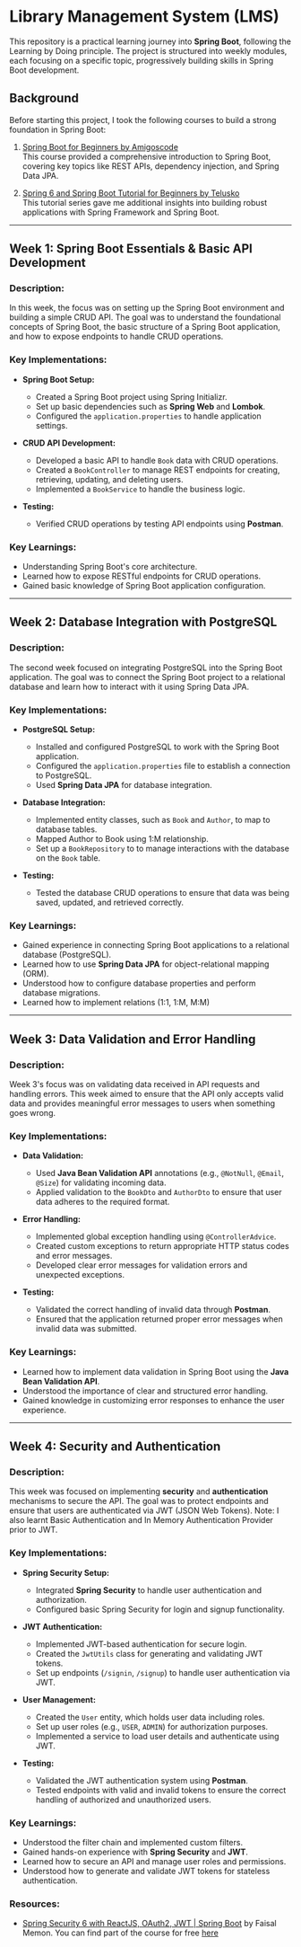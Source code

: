 # Library Management System (LMS)

This repository is a practical learning journey into **Spring Boot**, following the Learning by Doing principle. The project is structured into weekly modules, each focusing on a specific topic, progressively building skills in Spring Boot development.

## Background

Before starting this project, I took the following courses to build a strong foundation in Spring Boot:
1. [Spring Boot for Beginners by Amigoscode](https://www.amigoscode.com/courses/spring-boot)  
   This course provided a comprehensive introduction to Spring Boot, covering key topics like REST APIs, dependency injection, and Spring Data JPA.  

2. [Spring 6 and Spring Boot Tutorial for Beginners by Telusko](https://youtube.com/playlist?list=PLsyeobzWxl7qbKoSgR5ub6jolI8-ocxCF&si=DswzPGXQiNmfLn24)  
   This tutorial series gave me additional insights into building robust applications with Spring Framework and Spring Boot.

---

## **Week 1: Spring Boot Essentials & Basic API Development**

### **Description:**
In this week, the focus was on setting up the Spring Boot environment and building a simple CRUD API. The goal was to understand the foundational concepts of Spring Boot, the basic structure of a Spring Boot application, and how to expose endpoints to handle CRUD operations.

### **Key Implementations:**
- **Spring Boot Setup:**
  - Created a Spring Boot project using Spring Initializr.
  - Set up basic dependencies such as **Spring Web** and **Lombok**.
  - Configured the `application.properties` to handle application settings.

- **CRUD API Development:**
  - Developed a basic API to handle `Book` data with CRUD operations.
  - Created a `BookController` to manage REST endpoints for creating, retrieving, updating, and deleting users.
  - Implemented a `BookService` to handle the business logic.

- **Testing:**
  - Verified CRUD operations by testing API endpoints using **Postman**.
  
### **Key Learnings:**
- Understanding Spring Boot's core architecture.
- Learned how to expose RESTful endpoints for CRUD operations.
- Gained basic knowledge of Spring Boot application configuration.

---

## **Week 2: Database Integration with PostgreSQL**

### **Description:**
The second week focused on integrating PostgreSQL into the Spring Boot application. The goal was to connect the Spring Boot project to a relational database and learn how to interact with it using Spring Data JPA.

### **Key Implementations:**
- **PostgreSQL Setup:**
  - Installed and configured PostgreSQL to work with the Spring Boot application.
  - Configured the `application.properties` file to establish a connection to PostgreSQL.
  - Used **Spring Data JPA** for database integration.

- **Database Integration:**
  - Implemented entity classes, such as `Book` and `Author`, to map to database tables.
  - Mapped Author to Book using 1:M relationship.
  - Set up a `BookRepository` to to manage interactions with the database on the `Book` table.

- **Testing:**
  - Tested the database CRUD operations to ensure that data was being saved, updated, and retrieved correctly.

### **Key Learnings:**
- Gained experience in connecting Spring Boot applications to a relational database (PostgreSQL).
- Learned how to use **Spring Data JPA** for object-relational mapping (ORM).
- Understood how to configure database properties and perform database migrations.
- Learned how to implement relations (1:1, 1:M, M:M)

---

## **Week 3: Data Validation and Error Handling**

### **Description:**
Week 3's focus was on validating data received in API requests and handling errors. This week aimed to ensure that the API only accepts valid data and provides meaningful error messages to users when something goes wrong.

### **Key Implementations:**
- **Data Validation:**
  - Used **Java Bean Validation API** annotations (e.g., `@NotNull`, `@Email`, `@Size`) for validating incoming data.
  - Applied validation to the `BookDto` and `AuthorDto` to ensure that user data adheres to the required format.

- **Error Handling:**
  - Implemented global exception handling using `@ControllerAdvice`.
  - Created custom exceptions to return appropriate HTTP status codes and error messages.
  - Developed clear error messages for validation errors and unexpected exceptions.

- **Testing:**
  - Validated the correct handling of invalid data through **Postman**.
  - Ensured that the application returned proper error messages when invalid data was submitted.

### **Key Learnings:**
- Learned how to implement data validation in Spring Boot using the **Java Bean Validation API**.
- Understood the importance of clear and structured error handling.
- Gained knowledge in customizing error responses to enhance the user experience.

---

## **Week 4: Security and Authentication**

### **Description:**
This week was focused on implementing **security** and **authentication** mechanisms to secure the API. The goal was to protect endpoints and ensure that users are authenticated via JWT (JSON Web Tokens).
Note: I also learnt Basic Authentication and In Memory Authentication Provider prior to JWT.

### **Key Implementations:**
- **Spring Security Setup:**
  - Integrated **Spring Security** to handle user authentication and authorization.
  - Configured basic Spring Security for login and signup functionality.
  
- **JWT Authentication:**
  - Implemented JWT-based authentication for secure login.
  - Created the `JwtUtils` class for generating and validating JWT tokens.
  - Set up endpoints (`/signin`, `/signup`) to handle user authentication via JWT.

- **User Management:**
  - Created the `User` entity, which holds user data including roles.
  - Set up user roles (e.g., `USER`, `ADMIN`) for authorization purposes.
  - Implemented a service to load user details and authenticate using JWT.

- **Testing:**
  - Validated the JWT authentication system using **Postman**.
  - Tested endpoints with valid and invalid tokens to ensure the correct handling of authorized and unauthorized users.

### **Key Learnings:**
- Understood the filter chain and implemented custom filters.
- Gained hands-on experience with **Spring Security** and **JWT**.
- Learned how to secure an API and manage user roles and permissions.
- Understood how to generate and validate JWT tokens for stateless authentication.

### **Resources:**
- [Spring Security 6 with ReactJS, OAuth2, JWT | Spring Boot](https://www.udemy.com/course/spring-security-6-with-reactjs-oauth2-jwt-multifactor-authentication/) by Faisal Memon. You can find part of the course for free [here](https://youtu.be/Kzx8MKA7Q0Y?si=OOfZHqsOv4ei6Uho)
  
